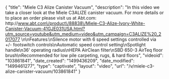 {
    "title": "Miele C3 Alize Canister Vacuum",
    "description": "In this video we take a closer look at the Miele C3ALIZE canister vacuum.  For more details or to place an order please visit us at Abt.com: http:\/\/www.abt.com\/product\/88838\/Miele-C3-Alize-Ivory-White-Canister-Vacuum-41GJE031USA.html?utm_source=youtube&utm_medium=video&utm_campaign=C3ALIZE%20_2017077 \n\nFeatures:\nSilence motor with 6 speed settings controlled via +\/- footswitch controls\nAutomatic speed control setting\nSpotlight handle\n36' operating radius\nHEPA AirClean filter\nSBD 650-3 AirTeq floor brush\nRecommended for low pile carpeting, rugs, & hard floors",
    "videoid": "103861841",
    "date_created": "1499436209",
    "date_modified": "1499461277",
    "type": "captivate",
    "layout": "video",
    "url": "\/v\/miele-c3-alize-canister-vacuum\/103861841"
}